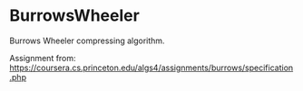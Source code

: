 # BurrowsWheeler

Burrows Wheeler compressing algorithm.

Assignment from: https://coursera.cs.princeton.edu/algs4/assignments/burrows/specification.php
